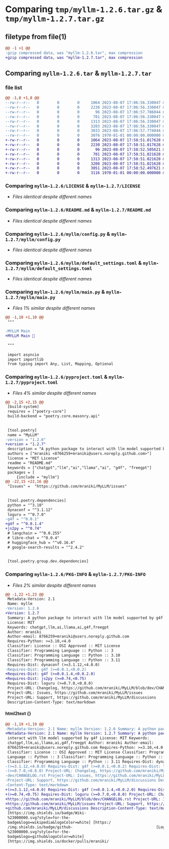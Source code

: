 # Comparing `tmp/myllm-1.2.6.tar.gz` & `tmp/myllm-1.2.7.tar.gz`

## filetype from file(1)

```diff
@@ -1 +1 @@
-gzip compressed data, was "myllm-1.2.6.tar", max compression
+gzip compressed data, was "myllm-1.2.7.tar", max compression
```

## Comparing `myllm-1.2.6.tar` & `myllm-1.2.7.tar`

### file list

```diff
@@ -1,8 +1,8 @@
--rw-r--r--   0        0        0     1064 2023-08-07 17:06:56.330047 myllm-1.2.6/LICENSE
--rw-r--r--   0        0        0     2230 2023-08-07 17:06:56.330047 myllm-1.2.6/README.md
--rw-r--r--   0        0        0       96 2023-08-07 17:06:57.786044 myllm-1.2.6/myllm/__init__.py
--rw-r--r--   0        0        0      701 2023-08-07 17:06:56.330047 myllm-1.2.6/myllm/config.py
--rw-r--r--   0        0        0     1313 2023-08-07 17:06:56.330047 myllm-1.2.6/myllm/default_settings.toml
--rw-r--r--   0        0        0     3203 2023-08-07 17:06:56.330047 myllm-1.2.6/myllm/main.py
--rw-r--r--   0        0        0     3033 2023-08-07 17:06:57.774044 myllm-1.2.6/pyproject.toml
--rw-r--r--   0        0        0     3076 1970-01-01 00:00:00.000000 myllm-1.2.6/PKG-INFO
+-rw-r--r--   0        0        0     1064 2023-08-07 17:58:51.017628 myllm-1.2.7/LICENSE
+-rw-r--r--   0        0        0     2230 2023-08-07 17:58:51.017628 myllm-1.2.7/README.md
+-rw-r--r--   0        0        0       96 2023-08-07 17:58:52.505621 myllm-1.2.7/myllm/__init__.py
+-rw-r--r--   0        0        0      701 2023-08-07 17:58:51.021628 myllm-1.2.7/myllm/config.py
+-rw-r--r--   0        0        0     1313 2023-08-07 17:58:51.021628 myllm-1.2.7/myllm/default_settings.toml
+-rw-r--r--   0        0        0     3208 2023-08-07 17:58:51.021628 myllm-1.2.7/myllm/main.py
+-rw-r--r--   0        0        0     3051 2023-08-07 17:58:52.497621 myllm-1.2.7/pyproject.toml
+-rw-r--r--   0        0        0     3116 1970-01-01 00:00:00.000000 myllm-1.2.7/PKG-INFO
```

### Comparing `myllm-1.2.6/LICENSE` & `myllm-1.2.7/LICENSE`

 * *Files identical despite different names*

### Comparing `myllm-1.2.6/README.md` & `myllm-1.2.7/README.md`

 * *Files identical despite different names*

### Comparing `myllm-1.2.6/myllm/config.py` & `myllm-1.2.7/myllm/config.py`

 * *Files identical despite different names*

### Comparing `myllm-1.2.6/myllm/default_settings.toml` & `myllm-1.2.7/myllm/default_settings.toml`

 * *Files identical despite different names*

### Comparing `myllm-1.2.6/myllm/main.py` & `myllm-1.2.7/myllm/main.py`

 * *Files 1% similar despite different names*

```diff
@@ -1,10 +1,10 @@
 """
 
-MYLLM Main
+MYLLM Main 🤖
 
 """
 
 import asyncio
 import importlib
 from typing import Any, List, Mapping, Optional
```

### Comparing `myllm-1.2.6/pyproject.toml` & `myllm-1.2.7/pyproject.toml`

 * *Files 4% similar despite different names*

```diff
@@ -2,15 +2,15 @@
 [build-system]
 requires = ["poetry-core"]
 build-backend = "poetry.core.masonry.api"
 
 
 [tool.poetry]
 name = "MyLLM"
-version = "1.2.6"
+version = "1.2.7"
 description = "A python package to interact with llm model supported by g4f"
 authors = ["mraniki <8766259+mraniki@users.noreply.github.com>"]
 license = "MIT License"
 readme = "README.md"
 keywords = ["chatgpt","llm","ai","llama","ai", "g4f", "freegpt"]
 packages = [
     {include = "myllm"}
@@ -22,15 +22,16 @@
 "Issues" =  "https://github.com/mraniki/MyLLM/issues"
 
 
 [tool.poetry.dependencies]
 python = "^3.10"
 dynaconf = "^3.1.12"
 loguru = "^0.7.0"
-g4f = "^0.0.1"
+g4f = "^0.0.1.4"
+js2py = "^0.74"
 # langchain = "^0.0.255"
 # libre-chat = "^0.0.4"
 # huggingface_hub = "^v0.16.4"
 # google-search-results = "^2.4.2"
 
 
 [tool.poetry.group.dev.dependencies]
```

### Comparing `myllm-1.2.6/PKG-INFO` & `myllm-1.2.7/PKG-INFO`

 * *Files 2% similar despite different names*

```diff
@@ -1,22 +1,23 @@
 Metadata-Version: 2.1
 Name: myllm
-Version: 1.2.6
+Version: 1.2.7
 Summary: A python package to interact with llm model supported by g4f
 License: MIT
 Keywords: chatgpt,llm,ai,llama,ai,g4f,freegpt
 Author: mraniki
 Author-email: 8766259+mraniki@users.noreply.github.com
 Requires-Python: >=3.10,<4.0
 Classifier: License :: OSI Approved :: MIT License
 Classifier: Programming Language :: Python :: 3
 Classifier: Programming Language :: Python :: 3.10
 Classifier: Programming Language :: Python :: 3.11
 Requires-Dist: dynaconf (>=3.1.12,<4.0.0)
-Requires-Dist: g4f (>=0.0.1,<0.0.2)
+Requires-Dist: g4f (>=0.0.1.4,<0.0.2.0)
+Requires-Dist: js2py (>=0.74,<0.75)
 Requires-Dist: loguru (>=0.7.0,<0.8.0)
 Project-URL: Changelog, https://github.com/mraniki/MyLLM/blob/dev/CHANGELOG.rst
 Project-URL: Issues, https://github.com/mraniki/MyLLM/issues
 Project-URL: Support, https://github.com/mraniki/MyLLM/discussions
 Description-Content-Type: text/markdown
```

#### html2text {}

```diff
@@ -1,19 +1,19 @@
-Metadata-Version: 2.1 Name: myllm Version: 1.2.6 Summary: A python package to
+Metadata-Version: 2.1 Name: myllm Version: 1.2.7 Summary: A python package to
 interact with llm model supported by g4f License: MIT Keywords:
 chatgpt,llm,ai,llama,ai,g4f,freegpt Author: mraniki Author-email:
 8766259+mraniki@users.noreply.github.com Requires-Python: >=3.10,<4.0
 Classifier: License :: OSI Approved :: MIT License Classifier: Programming
 Language :: Python :: 3 Classifier: Programming Language :: Python :: 3.10
 Classifier: Programming Language :: Python :: 3.11 Requires-Dist: dynaconf
-(>=3.1.12,<4.0.0) Requires-Dist: g4f (>=0.0.1,<0.0.2) Requires-Dist: loguru
-(>=0.7.0,<0.8.0) Project-URL: Changelog, https://github.com/mraniki/MyLLM/blob/
-dev/CHANGELOG.rst Project-URL: Issues, https://github.com/mraniki/MyLLM/issues
-Project-URL: Support, https://github.com/mraniki/MyLLM/discussions Description-
-Content-Type: text/markdown
+(>=3.1.12,<4.0.0) Requires-Dist: g4f (>=0.0.1.4,<0.0.2.0) Requires-Dist: js2py
+(>=0.74,<0.75) Requires-Dist: loguru (>=0.7.0,<0.8.0) Project-URL: Changelog,
+https://github.com/mraniki/MyLLM/blob/dev/CHANGELOG.rst Project-URL: Issues,
+https://github.com/mraniki/MyLLM/issues Project-URL: Support, https://
+github.com/mraniki/MyLLM/discussions Description-Content-Type: text/markdown
 [https://img.shields.io/badge/Wiki-
 %23000000.svg?style=for-the-
 badge&logo=wikipedia&logoColor=white] [https:/
 /img.shields.io/badge/github-                                     [Logo]
 %23000000.svg?style=for-the-
 badge&logo=github&logoColor=white]
 [https://img.shields.io/docker/pulls/mraniki/
```

